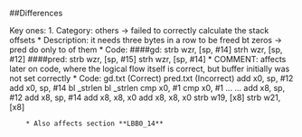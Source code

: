 ##Differences

Key ones:
    1. Category: others -> failed to correctly calculate the stack offsets
    * Description: it needs three bytes in a row to be freed bt zeros -> pred do only to of them 
    * Code: 
        ####gd:
            strb	wzr, [sp, #14]
	        strh	wzr, [sp, #12]
        ####pred:
            strb	wzr, [sp, #15]
	        strh	wzr, [sp, #14]
    * COMMENT: affects later on code, where the logical flow itself is correct, but buffer initially was not set correctly
        * Code:
        gd.txt (Correct)	pred.txt (Incorrect)
        add x0, sp, #12	    add x0, sp, #14
        bl _strlen	        bl _strlen
        cmp x0, #1	        cmp x0, #1
        ...	...
        add x8, sp, #12	    add x8, sp, #14
        add x8, x8, x0	    add x8, x8, x0
        strb w19, [x8]	    strb w21, [x8]
    
        * Also affects section **LBB0_14**

   